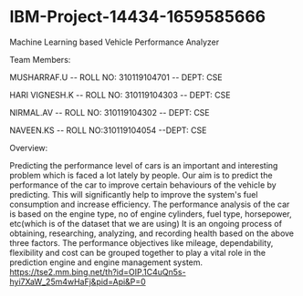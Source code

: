 # IBM-Project-14434-1659585666
Machine Learning based Vehicle Performance Analyzer

Team Members:

MUSHARRAF.U -- ROLL NO: 310119104701 -- DEPT: CSE

HARI VIGNESH.K -- ROLL NO: 310119104303 -- DEPT: CSE

NIRMAL.AV -- ROLL NO: 310119104302 -- DEPT: CSE

NAVEEN.KS -- ROLL NO:310119104054 --DEPT: CSE

Overview:

Predicting the performance level of cars is an important and interesting problem which is faced a lot lately by people. 
Our aim is to predict the performance of the car to improve certain behaviours of the vehicle by predicting. 
This will significantly help to improve the system's fuel consumption and increase efficiency.
The performance analysis of the car is based on the engine type, no of engine cylinders, fuel type, horsepower, etc(which is of the dataset that we are using) 
It is an ongoing process of obtaining, researching, analyzing, and recording health based on the above three factors.
The performance objectives like mileage, dependability, flexibility and cost can be grouped together to play a vital role in 
the prediction engine and engine management system.
https://tse2.mm.bing.net/th?id=OIP.1C4uQn5s-hyi7XaW_25m4wHaFj&pid=Api&P=0

